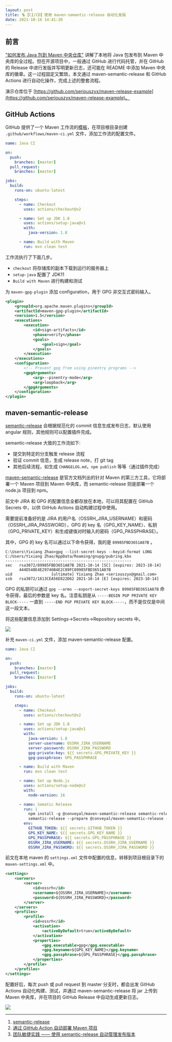 ```yaml
---
layout: post
title: 🪜【CI/CD】使用 maven-semantic-release 自动化发版
date: 2021-10-16 14:41:20
---
```


## 前言

["如何发布 Java 包到 Maven 中央仓库"](/2021/publish-to-maven.html) 讲解了本地将 Java 包发布到 Maven 中央库的全过程。但在开源项目中，一般通过 GitHub 进行代码托管，并在 GitHub 的 Release 中进行发版并写明更新日志，还可能在 README 中添加 Maven 中央库的徽章。这一过程固定又繁琐，本文通过 maven-semantic-release 和 GitHub Actions 进行自动化操作，完成上述的整套流程。

演示仓库位于 [https://github.com/seriouszyx/maven-release-example](https://github.com/seriouszyx/maven-release-example)。


## GitHub Actions

GitHub 提供了一个 Maven 工作流的[模板](https://github.com/actions/starter-workflows/blob/main/ci/maven.yml)，在项目根目录创建 `.github/workflows/maven-ci.yml` 文件，添加工作流的配置文件。

```yml
name: Java CI

on:
  push:
    branches: [master]
  pull_request:
    branches: [master]

jobs:
  build:
    runs-on: ubuntu-latest

    steps:
      - name: Checkout
        uses: actions/checkout@v2

      - name: Set up JDK 1.8
        uses: actions/setup-java@v1
        with:
          java-version: 1.8

      - name: Build with Maven
        run: mvn clean test
```

工作流执行了下面几步。

* `checkout` 将存储库的副本下载到运行的服务器上
* `setup-java` 配置了 JDK11
* `Build with Maven` 进行构建和测试

为 `maven-gpg-plugin` 添加 configuration，用于 GPG 非交互式密码输入。

```xml
<plugin>
    <groupId>org.apache.maven.plugins</groupId>
    <artifactId>maven-gpg-plugin</artifactId>
    <version>1.5</version>
    <executions>
        <execution>
            <id>sign-artifacts</id>
            <phase>verify</phase>
            <goals>
                <goal>sign</goal>
            </goals>
        </execution>
    </executions>
    <configuration>
        <!-- Prevent gpg from using pinentry programs -->
        <gpgArguments>
            <arg>--pinentry-mode</arg>
            <arg>loopback</arg>
        </gpgArguments>
    </configuration>
</plugin>
```

## maven-semantic-release

[semantic-release](https://semantic-release.gitbook.io/semantic-release/) 会根据规范化的 commit 信息生成发布日志，默认使用 angular 规则，其他规则可以配置插件完成。

semantic-release 大致的工作流如下:

* 提交到特定的分支触发 release 流程
* 验证 commit 信息，生成 release note，打 git tag
* 其他后续流程，如生成 `CHANGELOG.md`，`npm publish` 等等（通过插件完成）

[maven-semantic-release](https://github.com/conveyal/maven-semantic-release) 是官方文档列出的针对 Maven 的第三方工具，它将部署一个 Maven 项目到 Maven 中央库，而 semantic-release 则是部署一个 node.js 项目到 npm。

前文中 JIRA 和 GPG 的配置信息全都存放在本地，可以将其配置在 GitHub Secrets 中，以供 GitHub Actions 自动构建过程中使用。

需要提前准备好的是 JIRA 的用户名（OSSRH_JIRA_USERNAME）和密码（OSSRH_JIRA_PASSWORD），GPG 的 key 名（GPG_KEY_NAME）、私钥（GPG_PRIVATE_KEY）和生成键值对时输入的密码（GPG_PASSPHRASE）。

其中，GPG 的 key 名可以通过以下命令获得，我的是 `89985FBD3651A87B` 。

```shell
C:\Users\Yixiang Zhao>gpg --list-secret-keys --keyid-format LONG
C:/Users/Yixiang Zhao/AppData/Roaming/gnupg/pubring.kbx
-------------------------------------------------------
sec   rsa3072/89985FBD3651A87B 2021-10-14 [SC] [expires: 2023-10-14]
      444D548E4E29746B4E2C89FC89985FBD3651A87B
uid                 [ultimate] Yixiang Zhao <seriouszyx@gmail.com>
ssb   rsa3072/1613CEA56E822D62 2021-10-14 [E] [expires: 2023-10-14]
```

GPG 的私钥可以通过 `gpg --armo --export-secret-keys 89985FBD3651A87B` 命令获得，最后的参数是 key 名。注意私钥是从 `-----BEGIN PGP PRIVATE KEY BLOCK-----` 一直到 `-----END PGP PRIVATE KEY BLOCK-----`，而不是仅仅是中间这一段文本。

将这些配置信息添加到 Settings->Secrets->Repository secrets 中。

![](https://img.seriouszyx.com/202110161622009.png#vwid=2560&vhei=1378)

补充 `maven-ci.yml` 文件，添加 maven-semantic-release 配置。

```yml
name: Java CI

on:
  push:
    branches: [master]
  pull_request:
    branches: [master]

jobs:
  build:
    runs-on: ubuntu-latest

    steps:
      - name: Checkout
        uses: actions/checkout@v2

      - name: Set up JDK 1.8
        uses: actions/setup-java@v1
        with:
          java-version: 1.8
          server-username: OSSRH_JIRA_USERNAME
          server-password: OSSRH_JIRA_PASSWORD
          gpg-private-key: ${{ secrets.GPG_PRIVATE_KEY }}
          gpg-passphrase: GPG_PASSPHRASE

      - name: Build with Maven
        run: mvn clean test

      - name: Set up Node.js
        uses: actions/setup-node@v2
        with:
          node-version: 16

      - name: Sematic Release
        run: |
          npm install -g @conveyal/maven-semantic-release semantic-release
          semantic-release --prepare @conveyal/maven-semantic-release --publish @semantic-release/github,@conveyal/maven-semantic-release --verify-conditions @semantic-release/github,@conveyal/maven-semantic-release --verify-release @conveyal/maven-semantic-release
        env:
          GITHUB_TOKEN: ${{ secrets.GITHUB_TOKEN }}
          GPG_KEY_NAME: ${{ secrets.GPG_KEY_NAME }}
          GPG_PASSPHRASE: ${{ secrets.GPG_PASSPHRASE }}
          OSSRH_JIRA_USERNAME: ${{ secrets.OSSRH_JIRA_USERNAME }}
          OSSRH_JIRA_PASSWORD: ${{ secrets.OSSRH_JIRA_PASSWORD }}

```

前文在本地 maven 的 `settings.xml` 文件中配置的信息，转移到项目根目录下的 `maven-settings.xml` 中。

```xml
<settings>
    <servers>
        <server>
            <id>ossrh</id>
            <username>${OSSRH_JIRA_USERNAME}</username>
            <password>${OSSRH_JIRA_PASSWORD}</password>
        </server>
    </servers>
    <profiles>
        <profile>
            <id>ossrh</id>
            <activation>
                <activeByDefault>true</activeByDefault>
            </activation>
            <properties>
                <gpg.executable>gpg</gpg.executable>
                <gpg.keyname>${GPG_KEY_NAME}</gpg.keyname>
                <gpg.passphrase>${GPG_PASSPHRASE}</gpg.passphrase>
            </properties>
        </profile>
    </profiles>
</settings>
```

配置好后，每次 push 或 pull request 到 master 分支时，都会出发 GitHub Actions 自动化构建、测试，并通过 maven-semantic-release 将 jar 上传到 Maven 中央库，并在项目的 GitHub Release 中自动生成更新日志。

![](https://img.seriouszyx.com/202110161622266.png#vwid=1960&vhei=1261)

---

1. [semantic-release](https://semantic-release.gitbook.io/semantic-release/)
2. [通过 GitHub Action 自动部署 Maven 项目](https://juejin.cn/post/6892965219791093773)
3. [团队敏捷实践 —— 使用 semantic-release 自动管理发布版本](https://blog.dteam.top/posts/2020-05/semantic-release.html)